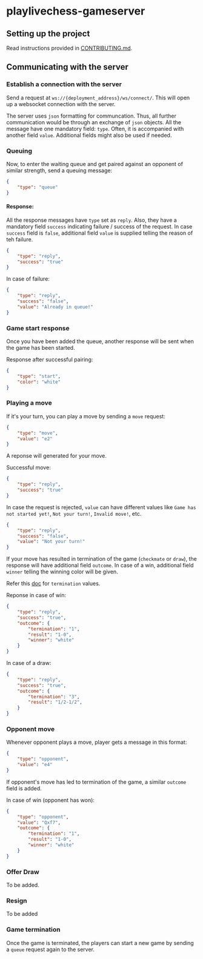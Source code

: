 # playlivechess-gameserver

## Setting up the project
Read instructions provided in [CONTRIBUTING.md](CONTRIBUTING.md).

## Communicating with the server

### Establish a connection with the server

Send a request at `ws://{deployment_address}/ws/connect/`. This will open up a websocket connection with the server.

The server uses `json` formatting for communcation. Thus, all further communication would be through an exchange of `json` objects. All the message have one mandatory field: `type`. Often, it is accompanied with another field `value`. Additional fields might also be used if needed.

### Queuing

Now, to enter the waiting queue and get paired against an opponent of similar strength, send a queuing message:
```json
{
    "type": "queue"
}
```

#### Response:

All the response messages have `type` set as `reply`. Also, they have a mandatory field `success` indicating failure / success of the request. In case `success` field is `false`, additional field `value` is supplied telling the reason of teh failure.

```json
{
    "type": "reply",
    "success": "true"
}
```

In case of failure:
```json
{
    "type": "reply",
    "success": "false",
    "value": "Already in queue!"
}
```

### Game start response

Once you have been added the queue, another response will be sent when the game has been started.

Response after successful pairing:
```json
{
    "type": "start",
    "color": "white"
}
```

### Playing a move

If it's your turn, you can play a move by sending a `move` request:
```json
{
    "type": "move",
    "value": "e2"
}
```

A reponse will generated for your move.

Successful move:
```json
{
    "type": "reply",
    "success": "true"
}
```

In case the request is rejected, `value` can have different values like `Game has not started yet!`, `Not your turn!`, `Invalid move!`, etc.
```json
{
    "type": "reply",
    "success": "false",
    "value": "Not your turn!"
}
```

If your move has resulted in termination of the game (`checkmate` or `draw`), the response will have additional field `outcome`. In case of a win, additional field `winner` telling the winning color will be given.

Refer this [doc](https://python-chess.readthedocs.io/en/latest/core.html#chess.Termination) for `termination` values.

Reponse in case of win:
```json
{
    "type": "reply",
    "success": "true",
    "outcome": {
        "termination": "1",
        "result": "1-0",
        "winner": "white"
    }
}
```

In case of a draw:
```json
{
    "type": "reply",
    "success": "true",
    "outcome": {
        "termination": "3",
        "result": "1/2-1/2",
    }
}
```

### Opponent move
Whenever opponent plays a move, player gets a message in this format:

```json
{
    "type": "opponent",
    "value": "e4"
}
```

If opponent's move has led to termination of the game, a similar `outcome` field is added.

In case of win (opponent has won):
```json
{
    "type": "opponent",
    "value": "Qxf7",
    "outcome": {
        "termination": "1",
        "result": "1-0",
        "winner": "white"
    }
}
```

### Offer Draw

To be added.

### Resign

To be added

### Game termination

Once the game is terminated, the players can start a new game by sending a `queue` request again to the server.

